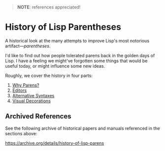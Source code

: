 > __NOTE__: references appreciated!

# History of Lisp Parentheses

A historical look at the many attempts to improve Lisp's most notorious
artifact—_parentheses_.

I'd like to find out how people tolerated parens back in the golden days of
Lisp. I have a feeling we might've forgotten some things that would be useful
today, or might influence some new ideas.


Roughly, we cover the history in four parts:

1. [Why Parens?](why-parens.md)
1. [Editors](editors.md)
1. [Alternative Syntaxes](alt-syntax.md)
1. [Visual Decorations](decorations.md)

## Archived References

See the following archive of historical papers and manuals referenced in the sections above:

https://archive.org/details/history-of-lisp-parens
